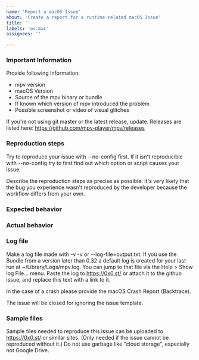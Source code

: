 ```yaml
---
name: 'Report a macOS Issue'
about: 'Create a report for a runtime related macOS Issue'
title: ''
labels: 'os:mac'
assignees: ''

---
```


### Important Information

Provide following Information:
- mpv version
- macOS Version
- Source of the mpv binary or bundle
- If known which version of mpv introduced the problem
- Possible screenshot or video of visual glitches

If you're not using git master or the latest release, update.
Releases are listed here: https://github.com/mpv-player/mpv/releases

### Reproduction steps

Try to reproduce your issue with --no-config first. If it isn't reproducible
with --no-config try to first find out which option or script causes your issue.

Describe the reproduction steps as precise as possible. It's very likely that
the bug you experience wasn't reproduced by the developer because the workflow
differs from your own.

### Expected behavior

### Actual behavior

### Log file

Make a log file made with -v -v or --log-file=output.txt. If you use the Bundle
from a version later than 0.32 a default log is created for your last run at
~/Library/Logs/mpv.log. You can jump to that file via the Help > Show log File…
menu. Paste the log to https://0x0.st/ or attach it to the github issue, and
replace this text with a link to it.

In the case of a crash please provide the macOS Crash Report (Backtrace).

The issue will be closed for ignoring the issue template.

### Sample files

Sample files needed to reproduce this issue can be uploaded to https://0x0.st/
or similar sites. (Only needed if the issue cannot be reproduced without it.)
Do not use garbage like "cloud storage", especially not Google Drive.
